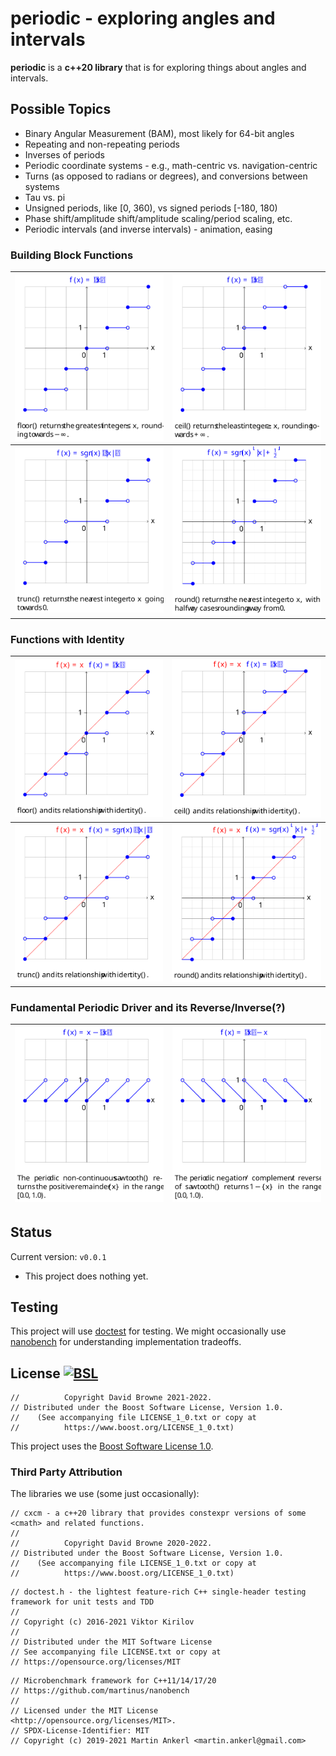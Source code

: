 # periodic - exploring angles and intervals

**periodic** is a **c++20 library** that is for exploring things about angles and intervals.

## Possible Topics
* Binary Angular Measurement (BAM), most likely for 64-bit angles
* Repeating and non-repeating periods
* Inverses of periods
* Periodic coordinate systems - e.g., math-centric vs. navigation-centric
* Turns (as opposed to radians or degrees), and conversions between systems
* Tau vs. pi
* Unsigned periods, like [0, 360), vs signed periods [-180, 180)
* Phase shift/amplitude shift/amplitude scaling/period scaling, etc.
* Periodic intervals (and inverse intervals) - animation, easing

### Building Block Functions
![floor](./svg/floor.svg) | ![ceil](./svg/ceil.svg)  |
---|---|
![trunc](./svg/trunc.svg) | ![round](./svg/round.svg) |

### Functions with Identity
![identity and floor](./svg/identity_and_floor.svg) | ![identity and ceil](./svg/identity_and_ceil.svg)
---|---|
![identity and trunc](./svg/identity_and_trunc.svg) | ![identity and round](./svg/identity_and_round.svg)

### Fundamental Periodic Driver and its Reverse/Inverse(?)
![sawtooth](./svg/identity_minus_floor.svg) | ![reverse of sawtooth](./svg/ceil_minus_identity.svg)
---|---|



## Status

Current version: `v0.0.1`

* This project does nothing yet.

## Testing

This project will use [doctest](https://github.com/onqtam/doctest) for testing. We might occasionally use [nanobench](https://github.com/martinus/nanobench) for understanding implementation tradeoffs.

## License [![BSL](https://img.shields.io/badge/license-BSL-blue)](https://choosealicense.com/licenses/bsl-1.0/)

```
//          Copyright David Browne 2021-2022.
// Distributed under the Boost Software License, Version 1.0.
//    (See accompanying file LICENSE_1_0.txt or copy at
//          https://www.boost.org/LICENSE_1_0.txt)
```

This project uses the [Boost Software License 1.0](https://choosealicense.com/licenses/bsl-1.0/).

### Third Party Attribution 

The libraries we use (some just occasionally):

```
// cxcm - a c++20 library that provides constexpr versions of some <cmath> and related functions.
//
//          Copyright David Browne 2020-2022.
// Distributed under the Boost Software License, Version 1.0.
//    (See accompanying file LICENSE_1_0.txt or copy at
//          https://www.boost.org/LICENSE_1_0.txt)
```

```
// doctest.h - the lightest feature-rich C++ single-header testing framework for unit tests and TDD
//
// Copyright (c) 2016-2021 Viktor Kirilov
//
// Distributed under the MIT Software License
// See accompanying file LICENSE.txt or copy at
// https://opensource.org/licenses/MIT
```

```
// Microbenchmark framework for C++11/14/17/20
// https://github.com/martinus/nanobench
//
// Licensed under the MIT License <http://opensource.org/licenses/MIT>.
// SPDX-License-Identifier: MIT
// Copyright (c) 2019-2021 Martin Ankerl <martin.ankerl@gmail.com>
```
